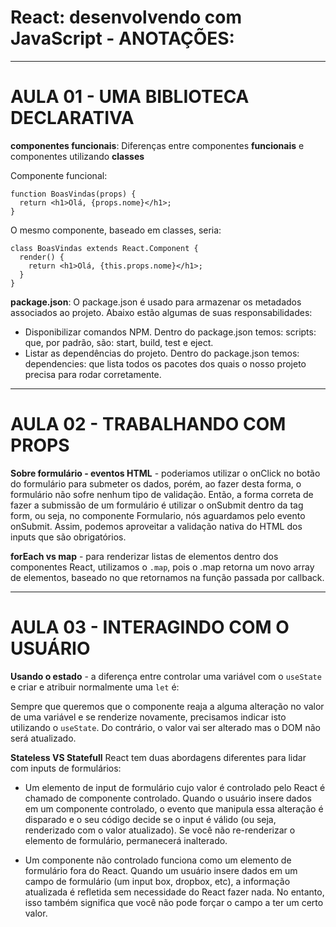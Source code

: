 # React: desenvolvendo com JavaScript - ANOTAÇÕES:

---

# AULA 01 - UMA BIBLIOTECA DECLARATIVA
**componentes funcionais**:
Diferenças entre componentes **funcionais** e componentes utilizando **classes**

Componente funcional:
```
function BoasVindas(props) {
  return <h1>Olá, {props.nome}</h1>;
}
```

O mesmo componente, baseado em classes, seria:
```
class BoasVindas extends React.Component {
  render() {
    return <h1>Olá, {this.props.nome}</h1>;
  }
}
```

**package.json**:
O package.json é usado para armazenar os metadados associados ao projeto. Abaixo estão algumas de suas responsabilidades:
 - Disponibilizar comandos NPM. Dentro do package.json temos: scripts: que, por padrão, são: start, build, test e eject.
 - Listar as dependências do projeto. Dentro do package.json temos: 
    dependencies: que lista todos os pacotes dos quais o nosso projeto precisa para rodar corretamente.


--- 

# AULA 02 - TRABALHANDO COM PROPS
**Sobre formulário -  eventos HTML** - poderiamos utilizar o onClick no botão do formulário para submeter os dados, porém, ao fazer desta forma, o formulário não sofre nenhum tipo de validação. Então, a forma correta de fazer a submissão de um formulário é utilizar o onSubmit dentro da tag form, ou seja, no componente Formulario, nós aguardamos pelo evento onSubmit. Assim, podemos aproveitar a validação nativa do HTML dos inputs que são obrigatórios.

**forEach vs map** - para renderizar listas de elementos dentro dos componentes React, utilizamos o ```.map```, pois o .map retorna um novo array de elementos, baseado no que retornamos na função passada por callback.

--- 

# AULA 03 - INTERAGINDO COM O USUÁRIO
**Usando o estado** - a diferença entre controlar uma variável com o ```useState``` e criar e atribuir normalmente uma ```let``` é:

  Sempre que queremos que o componente reaja a alguma alteração no valor de uma variável e se renderize novamente, precisamos indicar isto utilizando o ```useState```. Do contrário, o valor vai ser alterado mas o DOM não será atualizado.

**Stateless VS Statefull**
React tem duas abordagens diferentes para lidar com inputs de formulários:

  - Um elemento de input de formulário cujo valor é controlado pelo React é chamado de componente controlado.
  Quando o usuário insere dados em um componente controlado, o evento que manipula essa alteração é disparado e o seu código decide se o input é válido (ou seja, renderizado com o valor atualizado). Se você não re-renderizar o elemento de formulário, permanecerá inalterado.

  - Um componente não controlado funciona como um elemento de formulário fora do React.
  Quando um usuário insere dados em um campo de formulário (um input box, dropbox, etc), a informação atualizada é refletida sem necessidade do React fazer nada. No entanto, isso também significa que você não pode forçar o campo a ter um certo valor.
